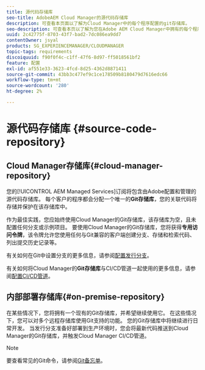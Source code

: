 ```yaml
---
title: 源代码存储库
seo-title: AdobeAEM Cloud Manager的源代码存储库
description: 可查看本页面以了解为Cloud Manager中的每个程序配置的git存储库。
seo-description: 可查看本页以了解为您在Adobe AEM Cloud Manager中拥有的每个程序配置的git存储库。
uuid: 2c42775f-8703-43f7-bad2-7dc086ea9dd7
contentOwner: jsyal
products: SG_EXPERIENCEMANAGER/CLOUDMANAGER
topic-tags: requirements
discoiquuid: f90f0f4c-c1ff-47f6-8d97-ff5018561bf2
feature: 配置
exl-id: af551e33-3623-4fcd-8d25-4362d8871411
source-git-commit: 43bb3c477ef9c1ce178509b8180479d7616edc66
workflow-type: tm+mt
source-wordcount: '280'
ht-degree: 2%

---
```


# 源代码存储库 {#source-code-repository}

## Cloud Manager存储库{#cloud-manager-repository}

您的[!UICONTROL AEM Managed Services]订阅将包含由Adobe配置和管理的源代码存储库。 每个客户的程序都会分配一个唯一的&#x200B;**Git存储库**，您的关联代码将存储并保护在该存储库中。

作为最佳实践，您应始终使用Cloud Manager的Git存储库，该存储库为空，且未配置任何分支或示例项目。 要使用Cloud Manager的Git存储库，您将获得&#x200B;**专用访问令牌**，该令牌允许您使用任何与Git兼容的客户端创建分支、存储和检索代码、列出提交历史记录等。

有关如何在Git中设置分支的更多信息，请参阅[配置发行分支](configure-your-release-branches.md)。

有关如何将Cloud Manager的&#x200B;**Git存储库**&#x200B;与CI/CD管道一起使用的更多信息，请参阅[配置CI/CD管道](configuring-pipeline.md)。

## 内部部署存储库{#on-premise-repository}

在某些情况下，您将拥有一个现有的Git存储库，并希望继续使用它。 在这些情况下，您可以对多个远程存储库使用Git支持的功能。 您的Git存储库中将继续进行日常开发。 当发行分支准备好部署到生产环境时，您会将最新代码推送到Cloud Manager的Git存储库，并触发Cloud Manager CI/CD管道。

>[!NOTE]
>
>要查看常见的Git命令，请参阅[Git备忘单](https://education.github.com/git-cheat-sheet-education.pdf)。
